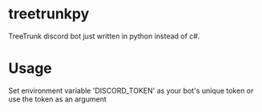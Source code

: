# treetrunkpy
TreeTrunk discord bot just written in python instead of c#.

# Usage
Set environment variable 'DISCORD_TOKEN' as your bot's unique token or use the token as an argument